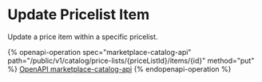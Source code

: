 # Update Pricelist Item

Update a price item within a specific pricelist.

{% openapi-operation spec="marketplace-catalog-api" path="/public/v1/catalog/price-lists/{priceListId}/items/{id}" method="put" %}
[OpenAPI marketplace-catalog-api](https://api.platform.softwareone.com/public/v1/catalog/openapi.json)
{% endopenapi-operation %}
